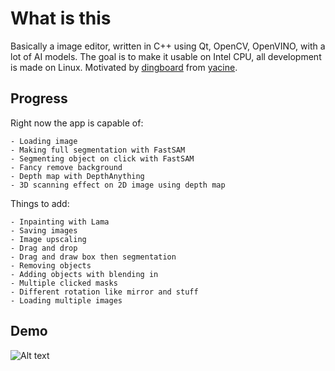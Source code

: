 # What is this

Basically a image editor, written in C++ using Qt, OpenCV, OpenVINO, with a lot of AI models.
The goal is to make it usable on Intel CPU, all development is made on Linux.
Motivated by [dingboard](https://dingboard.com/) from [yacine](https://yacine.ca/).

## Progress

Right now the app is capable of:

    - Loading image
    - Making full segmentation with FastSAM
    - Segmenting object on click with FastSAM
    - Fancy remove background
    - Depth map with DepthAnything
    - 3D scanning effect on 2D image using depth map

Things to add:

    - Inpainting with Lama
    - Saving images
    - Image upscaling
    - Drag and drop
    - Drag and draw box then segmentation 
    - Removing objects
    - Adding objects with blending in
    - Multiple clicked masks
    - Different rotation like mirror and stuff
    - Loading multiple images

## Demo

![Alt text](utils/demo.gif)



 
